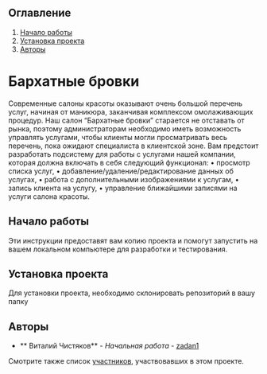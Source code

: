 ## Оглавление
1. [Начало работы](#Начало-работы)
2. [Установка проекта](#Установка-проекта)
3. [Авторы](#Авторы)

# Бархатные бровки

Современные салоны красоты оказывают очень большой перечень услуг, начиная от маникюра, заканчивая комплексом омолаживающих процедур. Наш салон “Бархатные бровки” старается не отставать от рынка, поэтому администраторам необходимо иметь возможность управлять услугами, чтобы клиенты могли просматривать весь перечень, пока ожидают специалиста в клиентской зоне.
Вам предстоит разработать подсистему для работы с услугами нашей компании, которая должна включать в себя следующий функционал:
• просмотр списка услуг,
• добавление/удаление/редактирование данных об услугах,
• работа с дополнительными изображениями к услугам,
• запись клиента на услугу,
• управление ближайшими записями на услуги салона красоты.


## Начало работы

Эти инструкции предоставят вам копию проекта и помогут запустить на вашем локальном компьютере для разработки и тестирования.

## Установка проекта

Для установки проекта, необходимо склонировать репозиторий в вашу папку

## Авторы

* ** Виталий Чистяков** - *Начальная работа* - [zadan1](https://github.com/MOLOKOCOC/zadan1.git)

Смотрите также список [участников](https://github.com/MOLOKOCOC), участвовавших в этом проекте.
